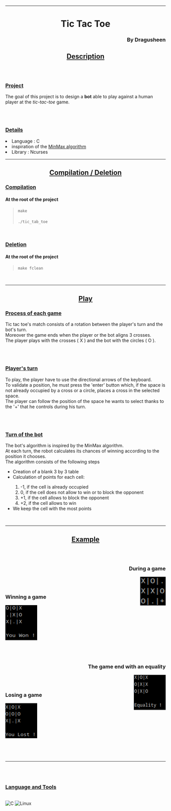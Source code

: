 ***
<h1 align = "center">Tic Tac Toe</h1>
<h3 align = "right">By Dragusheen</h3>

<h2 align = "center"><U>Description</U></h2>
<h6><br></h6>
<h3><U>Project</U></h3>
<p>
The goal of this project is to design a <b>bot</b> able to play against a human player at the <i>tic-tac-toe</i> game.
</p>
<h6><br></h6>
<h3><U>Details</U></h3>
<p>
<li>Language : C</li>
<li>inspiration of the <a href = "https://fr.wikipedia.org/wiki/Algorithme_minimax">MinMax algorithm</a></li>
<li>Library : Ncurses</li>

</p>

***

<h2 align = "center"><U>Compilation / Deletion</U></h2>
<h3><U>Compilation</U></h3>
<h4>At the root of the project</h4>

<blockquote>
<code>make<br>
./tic_tab_toe
</code>
</blockquote>
<br>
<h3><U>Deletion</U></h3>
<h4>At the root of the project</h4>

<blockquote>
<code>make fclean<br></code>
</blockquote>
<br>


***

<h2 align = "center"><U>Play</U></h2>
<h3 align = "left"><U>Process of each game</U></h3>
<p>
Tic tac toe's match consists of a rotation between the player's turn and the bot's turn.<br>
Moreover the game ends when the player or the bot aligns 3 crosses.<br>
The player plays with the crosses ( X ) and the bot with the circles ( O ).
</p>
<h6><br></h6>
<h3 align = "left"><U>Player's turn</U></h3>
<p>
To play, the player have to use the directional arrows of the keyboard.<br>
To validate a position, he must press the 'enter' button which, if the space is not already occupied by a cross or a circle, places a cross in the selected space.<br>
The player can follow the position of the space he wants to select thanks to the '+' that he controls during his turn.<br>
</p>
<h6><br></h6>
<h3 align = "left"><U>Turn of the bot</U></h3>
<p>
The bot's algorithm is inspired by the MinMax algorithm.<br>
At each turn, the robot calculates its chances of winning according to the position it chooses.<br>
The algorithm consists of the following steps<br>
<ul>
<li>Creation of a blank 3 by 3 table</li>
<li>Calculation of points for each cell:</li>
<ol>
<li> -1, if the cell is already occupied</li>
<li> 0, if the cell does not allow to win or to block the opponent</li>
<li> +1, if the cell allows to block the opponent</li>
<li> +2, if the cell allows to win</li>
</ol>
<li>We keep the cell with the most points</li>
</ul>
</p>
<br>

***


<h2 align = "center"><U>Example</U></h2>
<h6><br></h6>
<h3 align = "right">During a game</h3>
<img src = "extern/ScreenShot_game_1.png" alt = "C" width = "80"  height = "90" title = "Game" align = "right">
<h6><br></h6>
<h3>Winning a game</h3>
<img src = "extern/ScreenShot_game_2.png" alt = "C" width = "100"  height = "110" title = "Equality">
<h6><br></h6>
<h3 align = "right">The game end with an equality</h3>
<img src = "extern/ScreenShot_game_3.png" alt = "C" width = "100"  height = "110" title = "Equality" align = "right">
<h6><br></h6>
<h3>Losing a game</h3>
<img src = "extern/ScreenShot_game_4.png" alt = "C" width = "100"  height = "110" title = "Equality">
<h6><br></h6>
<p>

***

<h6><br></h6>
<h3><U>Language and Tools</U></h3>
<br>
<img src = "https://img.icons8.com/color/480/c-programming.png" alt = "C" width = "40"  height = "40" title = "C">
<img src = "https://cdn.freebiesupply.com/images/large/2x/linux-logo-png-transparent.png" alt = "Linux" title = "linux" width = "40" height = "40">
